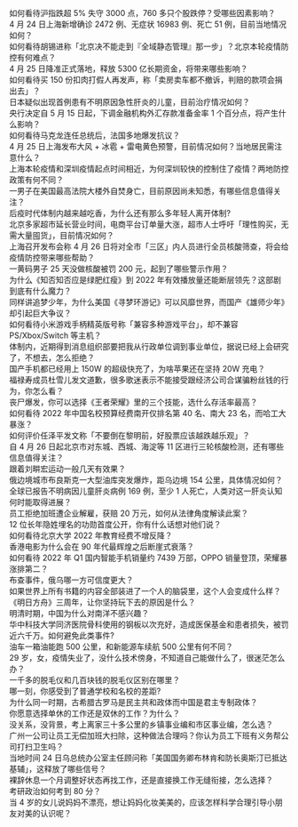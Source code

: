 如何看待沪指跌超 5% 失守 3000 点，760 多只个股跌停？受哪些因素影响？  
4 月 24 日上海新增确诊 2472 例、无症状 16983 例、死亡 51 例，目前当地情况如何？  
如何看待胡锡进称「北京决不能走到『全域静态管理』那一步」？北京本轮疫情防控有何难点？  
4 月 25 日降准正式落地，释放 5300 亿长期资金，将带来哪些影响？  
如何看待买 150 份扣肉打假人再发声，称「卖房卖车都不撤诉，判赔的款项会捐出去」？  
日本疑似出现首例患有不明原因急性肝炎的儿童，目前治疗情况如何？  
央行决定自 5 月 15 日起，下调金融机构外汇存款准备金率 1 个百分点，将产生什么影响？  
如何看待马克龙连任总统后，法国多地爆发抗议？  
4 月 25 日上海发布大风 + 冰雹 + 雷电黄色预警，目前情况如何？当地居民需注意什么？  
上海本轮疫情和深圳疫情起点时间相近，为何深圳较快的控制住了疫情？两地防控政策有何不同？  
一男子在美国最高法院大楼外自焚身亡，目前原因尚未知悉，有哪些信息值得关注？  
后疫时代体制内越来越吃香，为什么还有那么多年轻人离开体制?  
北京多家超市延长营业时间，电商平台订单量大涨，超市人士呼吁「理性购买，无需大量囤货」，目前情况如何？  
上海召开发布会称 4 月 26 日将对全市「三区」内人员进行全员核酸筛查，将会给疫情防控带来哪些帮助？  
一黄码男子 25 天没做核酸被罚 200 元，起到了哪些警示作用？  
为什么《知否知否应是绿肥红瘦》到 2022 年有效播放量还能断层领先？这部剧到底有什么魔力？  
同样讲追梦少年，为什么美国《寻梦环游记》可以风靡世界，而国产《雄师少年》却引起巨大争议？  
如何看待小米游戏手柄精英版号称「兼容多种游戏平台」，却不兼容 PS/Xbox/Switch 等主机？  
体制内，近期得到消息组织部要把我从行政单位调到事业单位，据说已经上会研究了，不想去，怎么拒绝？  
国产手机都已经用上 150W 的超级快充了，为啥苹果还在坚持 20W 充电？  
福禄寿成员杜雪儿发文道歉，很多歌迷表示不能接受跟经济公司合谋骗粉丝钱的行为，你怎么看？  
丧尸爆发，你可以选择《王者荣耀》里的三个技能，选什么存活率最高？  
如何看待 2022 年中国名校预算经费南开仅排名第 40 名、南大 23 名，而哈工大暴涨？  
如何评价任泽平发文称「不要倒在黎明前，好股票应该越跌越乐观」？  
自 4 月 26 日起北京市对东城、西城、海淀等 11 区进行三轮核酸检测，还有哪些信息值得关注？  
跟着刘畊宏运动一般几天有效果？  
俄边境城市布良斯克一大型油库突发爆炸，距乌边境 154 公里，具体情况如何？  
全球已报告不明病因儿童肝炎病例 169 例，至少 1 人死亡，人类对这一肝炎认知何时能取得进展？  
员工拒绝加班遭企业解雇，获赔 20 万元，如何从法律角度解读此案？  
12 位长年隐姓埋名的功勋首度公开，你有什么话想对他们说？  
如何看待北京大学 2022 年教育经费不增反降？  
香港电影为什么会在 90 年代最辉煌之后断崖式衰落？  
如何看待 2022 年 Q1 国内智能手机销量约 7439 万部，OPPO 销量登顶，荣耀暴涨排第二？  
布查事件，俄乌哪一方可信度更大？  
如果世界上所有书籍的内容全部装进了一个人的脑袋里，这个人会变成什么样？  
《明日方舟》三周年，让你坚持玩下去的原因是什么？  
明清时期，中国为什么对南洋不感兴趣？  
华中科技大学同济医院骨科使用的钢板以次充好，造成医保基金和患者损失，被罚近六千万。如何避免此类事件?  
油车一箱油能跑 500 公里，和新能源车续航 500 公里有何不同？  
29 岁，女，疫情失业了，没什么技术傍身，不知道自己能做什么了，很迷茫怎么办？  
一千多的脱毛仪和几百块钱的脱毛仪区别在哪里？  
哪一刻，你感受到了普通学校和名校的差距?  
为什么同一时期，古希腊古罗马是民主共和政体而中国是君主专制政体？  
你愿意选择单休的工作还是双休的工作？为什么？  
没关系，没背景，考上离家三十多公里的乡镇事业编和市区事业编，怎么选？  
广州一公司让员工无偿加班大扫除，这种做法合理吗？你认为员工下班有义务帮公司打扫卫生吗？  
当地时间 24 日乌总统办公室主任顾问称「美国国务卿布林肯和防长奥斯汀已抵达基辅」，这释放了哪些信号？  
裸辞休息一个月调整好状态再找工作，还是直接换工作无缝衔接，怎么选择？  
考研政治如何考到 80 分？  
当 4 岁的女儿说妈妈不漂亮，想让妈妈化妆美美的，应该怎样科学合理引导小朋友对美的认识呢？  
